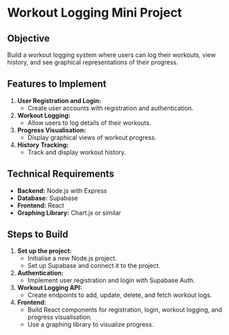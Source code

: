 # Workout Logging Mini Project

## Objective
Build a workout logging system where users can log their workouts, view history, and see graphical representations of their progress.

## Features to Implement
1. **User Registration and Login:**
   - Create user accounts with registration and authentication.
2. **Workout Logging:**
   - Allow users to log details of their workouts.
3. **Progress Visualisation:**
   - Display graphical views of workout progress.
4. **History Tracking:**
   - Track and display workout history.

## Technical Requirements
- **Backend:** Node.js with Express
- **Database:** Supabase
- **Frontend:** React
- **Graphing Library:** Chart.js or similar

## Steps to Build
1. **Set up the project:**
   - Initialise a new Node.js project.
   - Set up Supabase and connect it to the project.
2. **Authentication:**
   - Implement user registration and login with Supabase Auth.
3. **Workout Logging API:**
   - Create endpoints to add, update, delete, and fetch workout logs.
4. **Frontend:**
   - Build React components for registration, login, workout logging, and progress visualisation.
   - Use a graphing library to visualize progress.
